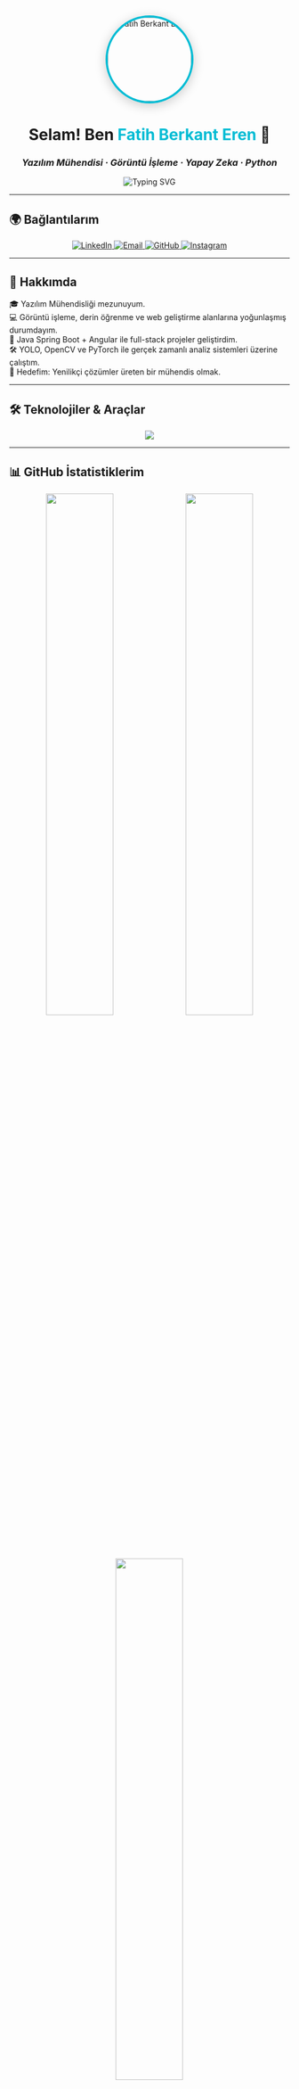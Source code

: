 <div align="center">

<img src="https://avatars.githubusercontent.com/u/74306381?v=4" width="150" height="150" alt="Fatih Berkant Eren" style="border-radius:50%; border: 4px solid #00bcd4; box-shadow: 0 4px 20px rgba(0, 0, 0, 0.2);">

<h1>Selam! Ben <span style="color:#00bcd4;">Fatih Berkant Eren</span> 👋</h1>

<h3><i>Yazılım Mühendisi · Görüntü İşleme · Yapay Zeka ·  Python </i></h3>

<img src="https://readme-typing-svg.demolab.com?font=Fira+Code&pause=1000&color=00BCD4&width=435&lines=G%C3%B6r%C3%BCnt%C3%BC+%C4%B0%C5%9Fleme+Uzman%C4%B1;Java+Spring+ve+Angular+ile+Full+Stack;Derin+%C3%96%C4%9Frenme+%7C+Yapay+Zeka+%7C+OpenCV;Her+G%C3%BCn+Bir+Ad%C4%B1m+%C3%96%C4%9Fe+Yak%C4%B1n!" alt="Typing SVG" />

</div>

---

## 🌍 Bağlantılarım

<p align="center">
  <a href="https://www.linkedin.com/in/fatihberkanteren/" target="_blank">
    <img src="https://skillicons.dev/icons?i=linkedin" alt="LinkedIn" />
  </a>
  <a href="mailto:fatihberkant38@gmail.com" target="_blank">
    <img src="https://skillicons.dev/icons?i=gmail" alt="Email" />
  </a>
  <a href="https://github.com/fatihberkanteren" target="_blank">
    <img src="https://skillicons.dev/icons?i=github" alt="GitHub" />
  </a>
  <a href="https://www.instagram.com/fatihberkant/" target="_blank">
    <img src="https://skillicons.dev/icons?i=instagram" alt="Instagram" />
  </a>
</p>

---

## 🧠 Hakkımda

🎓 Yazılım Mühendisliği mezunuyum.  
💻 Görüntü işleme, derin öğrenme ve web geliştirme alanlarına yoğunlaşmış durumdayım.  
🚀 Java Spring Boot + Angular ile full-stack projeler geliştirdim.  
🛠 YOLO, OpenCV ve PyTorch ile gerçek zamanlı analiz sistemleri üzerine çalıştım.  
🎯 Hedefim: Yenilikçi çözümler üreten bir mühendis olmak.

---

## 🛠️ Teknolojiler & Araçlar

<p align="center">
  <img src="https://skillicons.dev/icons?i=git,python,mysql,opencv,tensorflow,pytorch,java,spring,angular,js,html,css,flask,linux,postgres" />
</p>

---

## 📊 GitHub İstatistiklerim

<p align="center">
  <img src="https://github-readme-stats.vercel.app/api?username=fatihberkanteren&show_icons=true&theme=radical&hide_border=true&count_private=true" width="49%" />
  <img src="https://github-readme-streak-stats.herokuapp.com/?user=fatihberkanteren&theme=radical&hide_border=true" width="49%" />
  <img src="https://github-readme-stats.vercel.app/api/top-langs/?username=fatihberkanteren&layout=compact&theme=radical&hide_border=true" width="49%" />
</p>

---

## 📌 Devam Edenler

- 📚 Python & Yapay Zeka üzerine sürekli gelişim
- 🤝 Açık kaynak projelere katkı
- 🧩 Görüntü işleme projeleri
- 🔍 Daha fazla derin öğrenme uygulaması

---

## 🤝 İşbirliği & İletişim

📬 Bana her zaman ulaşabilirsin:  
<a href="mailto:fatihberkant38@gmail.com">fatihberkant38@gmail.com</a>  
📸 Instagram üzerinden: [@fatihberkant](https://www.instagram.com/fatihberkant/)  

---

<p align="center">
  <img src="https://capsule-render.vercel.app/api?type=waving&color=00bcd4&height=100&section=footer"/>
</p>
